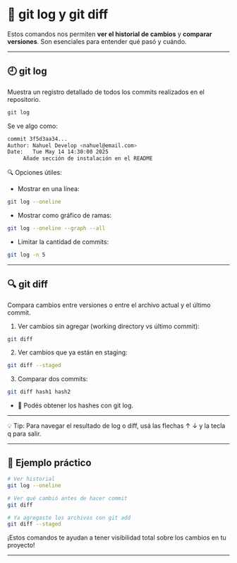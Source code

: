 # 📜 git log y git diff

Estos comandos nos permiten **ver el historial de cambios** y **comparar versiones**. Son esenciales para entender qué pasó y cuándo.

---

## 🕘 git log

Muestra un registro detallado de todos los commits realizados en el repositorio.

```bash
git log
```
Se ve algo como:
```bash
commit 3f5d3aa34...
Author: Nahuel Develop <nahuel@email.com>
Date:   Tue May 14 14:30:00 2025
     Añade sección de instalación en el README
```
 🔍 Opciones útiles:

* Mostrar en una línea:
```bash
git log --oneline
```

* Mostrar como gráfico de ramas:
```bash
git log --oneline --graph --all
```

* Limitar la cantidad de commits:
```bash
git log -n 5
```

---

## 🔍 git diff
Compara cambios entre versiones o entre el archivo actual y el último commit.
1. Ver cambios sin agregar (working directory vs último commit):
```bash
git diff
```

2. Ver cambios que ya están en staging:
```bash
git diff --staged
```

3. Comparar dos commits:
```bash
git diff hash1 hash2
```
* 📌 Podés obtener los hashes con git log.

---

💡 Tip: Para navegar el resultado de log o diff, usá las flechas ↑ ↓ y la tecla q para salir.

---

## 👀 Ejemplo práctico
```bash
# Ver historial
git log --oneline

# Ver qué cambió antes de hacer commit
git diff

# Ya agregaste los archivos con git add
git diff --staged
```
¡Estos comandos te ayudan a tener visibilidad total sobre los cambios en tu proyecto!

---
